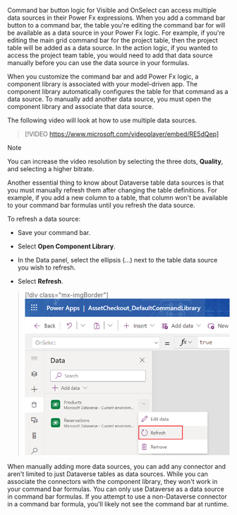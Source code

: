 Command bar button logic for Visible and OnSelect can access multiple data sources in their Power Fx expressions. When you add a command bar button to a command bar, the table you're editing the command bar for will be available as a data source in your Power Fx logic. For example, if you're editing the main grid command bar for the project table, then the project table will be added as a data source. In the action logic, if you wanted to access the project team table, you would need to add that data source manually before you can use the data source in your formulas.

When you customize the command bar and add Power Fx logic, a component library is associated with your model-driven app. The component library automatically configures the table for that command as a data source. To manually add another data source, you must open the component library and associate that data source.

The following video will look at how to use multiple data sources.

> [!VIDEO https://www.microsoft.com/videoplayer/embed/RE5dQep]

> [!NOTE]
> You can increase the video resolution by selecting the three dots, **Quality**, and selecting a higher bitrate. 

Another essential thing to know about Dataverse table data sources is that you must manually refresh them after changing the table definitions. For example, if you add a new column to a table, that column won't be available to your command bar formulas until you refresh the data source.

To refresh a data source:

- Save your command bar.

- Select **Open Component Library**.

- In the Data panel, select the ellipsis (...) next to the table data source you wish to refresh.

- Select **Refresh**.

> [!div class="mx-imgBorder"]
> ![Screenshot showing refresh of data source.](../media/multiple.png)

When manually adding more data sources, you can add any connector and aren't limited to just Dataverse tables as data sources. While you can associate the connectors with the component library, they won't work in your command bar formulas. You can only use Dataverse as a data source in command bar formulas. If you attempt to use a non-Dataverse connector in a command bar formula, you'll likely not see the command bar at runtime.
